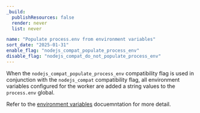 ```yaml
---
_build:
  publishResources: false
  render: never
  list: never

name: "Populate process.env from environment variables"
sort_date: "2025-01-31"
enable_flag: "nodejs_compat_populate_process_env"
disable_flag: "nodejs_compat_do_not_populate_process_env"
---
```


When the `nodejs_compat_populate_process_env` compatibility flag is used in conjunction with
the `nodejs_compat` compatibility flag, all environment variables configured for the worker
are added a string values to the `process.env` global.

Refer to the [environment variables](/workers/configuration/environment-variables/) docuemntation
for more detail.

